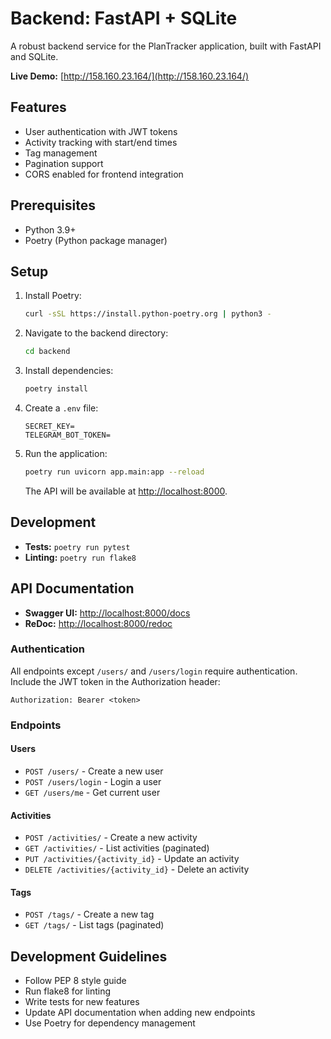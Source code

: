 # Backend: FastAPI + SQLite

A robust backend service for the PlanTracker application, built with FastAPI and SQLite.

**Live Demo:** [http://158.160.23.164/](http://158.160.23.164/)

## Features
- User authentication with JWT tokens
- Activity tracking with start/end times
- Tag management
- Pagination support
- CORS enabled for frontend integration

## Prerequisites
- Python 3.9+
- Poetry (Python package manager)

## Setup
1. Install Poetry:
   ```bash
   curl -sSL https://install.python-poetry.org | python3 -
   ```
2. Navigate to the backend directory:
   ```bash
   cd backend
   ```
3. Install dependencies:
   ```bash
   poetry install
   ```
4. Create a `.env` file:
   ```env
   SECRET_KEY=
   TELEGRAM_BOT_TOKEN=
   ```
5. Run the application:
   ```bash
   poetry run uvicorn app.main:app --reload
   ```
   The API will be available at [http://localhost:8000](http://localhost:8000).

## Development
- **Tests:** `poetry run pytest`
- **Linting:** `poetry run flake8`

## API Documentation
- **Swagger UI:** [http://localhost:8000/docs](http://localhost:8000/docs)
- **ReDoc:** [http://localhost:8000/redoc](http://localhost:8000/redoc)

### Authentication
All endpoints except `/users/` and `/users/login` require authentication. Include the JWT token in the Authorization header:
```
Authorization: Bearer <token>
```

### Endpoints
#### Users
- `POST /users/` - Create a new user
- `POST /users/login` - Login a user
- `GET /users/me` - Get current user

#### Activities
- `POST /activities/` - Create a new activity
- `GET /activities/` - List activities (paginated)
- `PUT /activities/{activity_id}` - Update an activity
- `DELETE /activities/{activity_id}` - Delete an activity

#### Tags
- `POST /tags/` - Create a new tag
- `GET /tags/` - List tags (paginated)

## Development Guidelines
- Follow PEP 8 style guide
- Run flake8 for linting
- Write tests for new features
- Update API documentation when adding new endpoints
- Use Poetry for dependency management